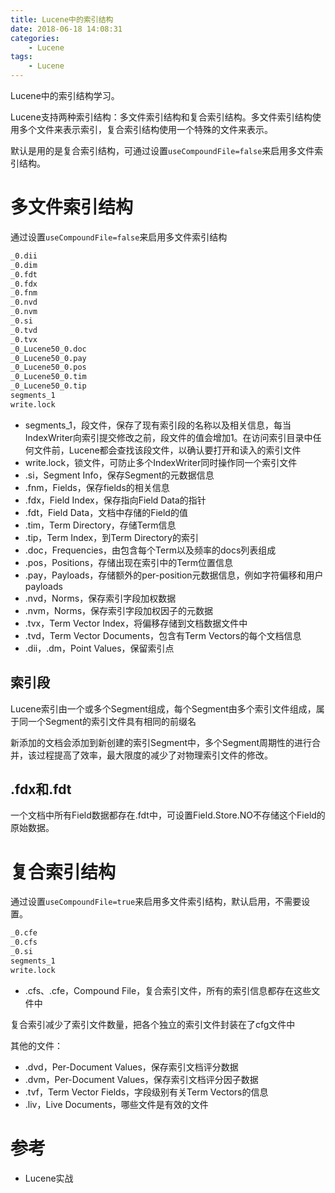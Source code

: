 ```yaml
---
title: Lucene中的索引结构
date: 2018-06-18 14:08:31
categories: 
	- Lucene
tags:
	- Lucene
---
```


Lucene中的索引结构学习。

<!--more-->

Lucene支持两种索引结构：多文件索引结构和复合索引结构。多文件索引结构使用多个文件来表示索引，复合索引结构使用一个特殊的文件来表示。

默认是用的是复合索引结构，可通过设置`useCompoundFile=false`来启用多文件索引结构。

# 多文件索引结构

通过设置`useCompoundFile=false`来启用多文件索引结构

```bash
_0.dii
_0.dim
_0.fdt
_0.fdx
_0.fnm
_0.nvd
_0.nvm
_0.si
_0.tvd
_0.tvx
_0_Lucene50_0.doc
_0_Lucene50_0.pay
_0_Lucene50_0.pos
_0_Lucene50_0.tim
_0_Lucene50_0.tip
segments_1
write.lock

```

- segments_1，段文件，保存了现有索引段的名称以及相关信息，每当IndexWriter向索引提交修改之前，段文件的值会增加1。在访问索引目录中任何文件前，Lucene都会查找该段文件，以确认要打开和读入的索引文件
- write.lock，锁文件，可防止多个IndexWriter同时操作同一个索引文件
- .si，Segment Info，保存Segment的元数据信息
- .fnm，Fields，保存fields的相关信息
- .fdx，Field Index，保存指向Field Data的指针
- .fdt，Field Data，文档中存储的Field的值
- .tim，Term Directory，存储Term信息
- .tip，Term Index，到Term Directory的索引
- .doc，Frequencies，由包含每个Term以及频率的docs列表组成
- .pos，Positions，存储出现在索引中的Term位置信息
- .pay，Payloads，存储额外的per-position元数据信息，例如字符偏移和用户payloads
- .nvd，Norms，保存索引字段加权数据
- .nvm，Norms，保存索引字段加权因子的元数据
- .tvx，Term Vector Index，将偏移存储到文档数据文件中
- .tvd，Term Vector Documents，包含有Term Vectors的每个文档信息
- .dii，.dm，Point Values，保留索引点

## 索引段

Lucene索引由一个或多个Segment组成，每个Segment由多个索引文件组成，属于同一个Segment的索引文件具有相同的前缀名

新添加的文档会添加到新创建的索引Segment中，多个Segment周期性的进行合并，该过程提高了效率，最大限度的减少了对物理索引文件的修改。

## .fdx和.fdt

一个文档中所有Field数据都存在.fdt中，可设置Field.Store.NO不存储这个Field的原始数据。

# 复合索引结构

通过设置`useCompoundFile=true`来启用多文件索引结构，默认启用，不需要设置。

```bash
_0.cfe
_0.cfs
_0.si
segments_1
write.lock

```

- .cfs、.cfe，Compound File，复合索引文件，所有的索引信息都存在这些文件中

复合索引减少了索引文件数量，把各个独立的索引文件封装在了cfg文件中

其他的文件：

- .dvd，Per-Document Values，保存索引文档评分数据
- .dvm，Per-Document Values，保存索引文档评分因子数据
- .tvf，Term Vector Fields，字段级别有关Term Vectors的信息
- .liv，Live Documents，哪些文件是有效的文件

# 参考

- Lucene实战

